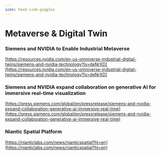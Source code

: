```yaml
---
icon: head-side-goggles
---
```


# Metaverse & Digital Twin



### Siemens and NVIDIA to Enable Industrial Metaverse

[https://resources.nvidia.com/en-us-omniverse-industrial-digital-twins/siemens-and-nvidia-technology?lx=deNrXD](https://resources.nvidia.com/en-us-omniverse-industrial-digital-twins/siemens-and-nvidia-technology?lx=deNrXD)

### Siemens and NVIDIA expand collaboration on generative AI for immersive real-time visualization

[https://press.siemens.com/global/en/pressrelease/siemens-and-nvidia-expand-collaboration-generative-ai-immersive-real-time](https://press.siemens.com/global/en/pressrelease/siemens-and-nvidia-expand-collaboration-generative-ai-immersive-real-time)



### Niantic Spatial Platform

[https://nianticlabs.com/news/nianticspatial?hl=en](https://nianticlabs.com/news/nianticspatial?hl=en)

